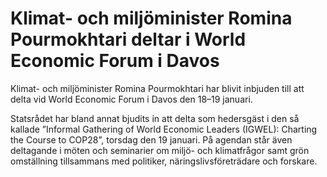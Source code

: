 # Klimat- och miljöminister Romina Pourmokhtari deltar i World Economic Forum i Davos

Klimat- och miljöminister Romina Pourmokhtari har blivit inbjuden till att delta vid World Economic Forum i Davos den 18–19 januari.

Statsrådet har bland annat bjudits in att delta som hedersgäst i den så kallade ”Informal Gathering of World Economic Leaders (IGWEL): Charting the Course to COP28”, torsdag den 19 januari. På agendan står även deltagande i möten och seminarier om miljö- och klimatfrågor samt grön omställning tillsammans med politiker, näringslivsföreträdare och forskare.

